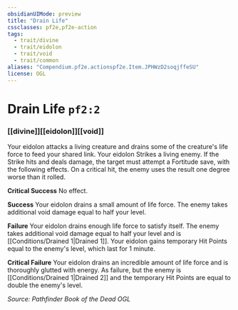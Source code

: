 ```yaml
---
obsidianUIMode: preview
title: "Drain Life"
cssclasses: pf2e,pf2e-action
tags:
  - trait/divine
  - trait/eidolon
  - trait/void
  - trait/common
aliases: "Compendium.pf2e.actionspf2e.Item.JPHWzD2soqjffeSU"
license: OGL
---
```

# Drain Life `pf2:2`

### [[divine]][[eidolon]][[void]]






Your eidolon attacks a living creature and drains some of the creature's life force to feed your shared link. Your eidolon Strikes a living enemy. If the Strike hits and deals damage, the target must attempt a Fortitude save, with the following effects. On a critical hit, the enemy uses the result one degree worse than it rolled.

**Critical Success** No effect.

**Success** Your eidolon drains a small amount of life force. The enemy takes additional void damage equal to half your level.

**Failure** Your eidolon drains enough life force to satisfy itself. The enemy takes additional void damage equal to half your level and is [[Conditions/Drained 1|Drained 1]]. Your eidolon gains temporary Hit Points equal to the enemy's level, which last for 1 minute.

**Critical Failure** Your eidolon drains an incredible amount of life force and is thoroughly glutted with energy. As failure, but the enemy is [[Conditions/Drained 1|Drained 2]] and the temporary Hit Points are equal to double the enemy's level.

*Source: Pathfinder Book of the Dead*
*OGL*